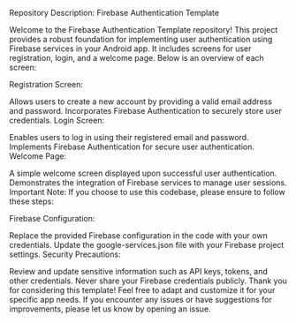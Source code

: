 Repository Description: Firebase Authentication Template

Welcome to the Firebase Authentication Template repository! This project provides a robust foundation for implementing user authentication using Firebase services in your Android app. It includes screens for user registration, login, and a welcome page. Below is an overview of each screen:

Registration Screen:

Allows users to create a new account by providing a valid email address and password.
Incorporates Firebase Authentication to securely store user credentials.
Login Screen:

Enables users to log in using their registered email and password.
Implements Firebase Authentication for secure user authentication.
Welcome Page:

A simple welcome screen displayed upon successful user authentication.
Demonstrates the integration of Firebase services to manage user sessions.
Important Note:
If you choose to use this codebase, please ensure to follow these steps:

Firebase Configuration:

Replace the provided Firebase configuration in the code with your own credentials.
Update the google-services.json file with your Firebase project settings.
Security Precautions:

Review and update sensitive information such as API keys, tokens, and other credentials.
Never share your Firebase credentials publicly.
Thank you for considering this template! Feel free to adapt and customize it for your specific app needs. If you encounter any issues or have suggestions for improvements, please let us know by opening an issue.
